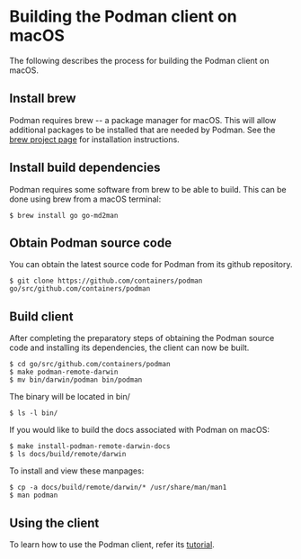 # Building the Podman client on macOS

The following describes the process for building the Podman client on macOS.

## Install brew
Podman requires brew -- a package manager for macOS.  This will allow additional packages to be installed that are
needed by Podman.  See the [brew project page](https://brew.sh/) for installation instructions.

## Install build dependencies
Podman requires some software from brew to be able to build.  This can be done using brew from a macOS terminal:

```
$ brew install go go-md2man
```

## Obtain Podman source code

You can obtain the latest source code for Podman from its github repository.

```
$ git clone https://github.com/containers/podman go/src/github.com/containers/podman
```

## Build client
After completing the preparatory steps of obtaining the Podman source code and installing its dependencies, the client
can now be built.

```
$ cd go/src/github.com/containers/podman
$ make podman-remote-darwin
$ mv bin/darwin/podman bin/podman
```

The binary will be located in bin/
```
$ ls -l bin/
```

If you would like to build the docs associated with Podman on macOS:
```
$ make install-podman-remote-darwin-docs
$ ls docs/build/remote/darwin
```

To install and view these manpages:

```
$ cp -a docs/build/remote/darwin/* /usr/share/man/man1
$ man podman
```

## Using the client

To learn how to use the Podman client, refer its
[tutorial](https://github.com/containers/podman/blob/main/docs/tutorials/remote_client.md).
